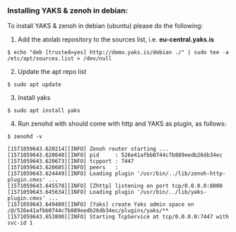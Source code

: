 
### Installing YAKS & zenoh in debian:

To install YAKS & zenoh in debian (ubuntu) please do the following:

1. Add the atolab repository to the sources list, i.e. **eu-central.yaks.is** 
```
$ echo "deb [trusted=yes] http://demo.yaks.is/debian ./" | sudo tee -a /etc/apt/sources.list > /dev/null
```

2. Update the apt repo list
```
$ sudo apt update
```

3. Install yaks
```
$ sudo apt install yaks
```

4. Run zenohd with should come with http and YAKS as plugin, as follows: 
```
$ zenohd -v

[1571059643.620214][INFO] Zenoh router starting ...
[1571059643.620648][INFO] pid     : 526e41afbb0744c7b889eedb26db34ec
[1571059643.620673][INFO] tcpport : 7447
[1571059643.620685][INFO] peers   : 
[1571059643.624449][INFO] Loading plugin '/usr/bin/../lib/zenoh-http-plugin.cmxs' ...
[1571059643.645578][INFO] [Zhttp] listening on port tcp/0.0.0.0:8000
[1571059643.645634][INFO] Loading plugin '/usr/bin/../lib/yaks-plugin.cmxs' ...
[1571059643.649400][INFO] [Yaks] create Yaks admin space on /@/526e41afbb0744c7b889eedb26db34ec/plugins/yaks/**
[1571059643.653890][INFO] Starting TcpService at tcp/0.0.0.0:7447 with svc-id 1
```
